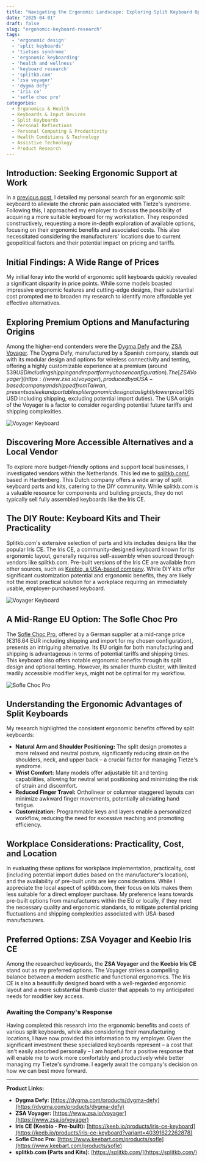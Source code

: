 ```yaml
---
title: "Navigating the Ergonomic Landscape: Exploring Split Keyboard Options in My Quest for Comfort"
date: "2025-04-01"
draft: false
slug: "ergonomic-keyboard-research"
tags:
  - 'ergonomic design'
  - 'split keyboards'
  - 'tietses syndrome'
  - 'ergonomic keyboarding'
  - 'health and wellness'
  - 'keyboard research'
  - 'splitkb.com'
  - 'zsa voyager'
  - 'dygma defy'
  - 'iris ce'
  - 'sofle choc pro'
categories:
  - Ergonomics & Health
  - Keyboards & Input Devices
  - Split Keyboards
  - Personal Reflections
  - Personal Computing & Productivity
  - Health Conditions & Technology
  - Assistive Technology
  - Product Research
---
```

## Introduction: Seeking Ergonomic Support at Work

In a [previous post](/posts/2025/03/my-quest-for-ergonomic-bliss-a-journey-to-find-a-split-keyboard-that-works-with-tietses-syndrome/), I detailed my personal search for an ergonomic split keyboard to alleviate the chronic pain associated with Tietze's syndrome. Following this, I approached my employer to discuss the possibility of acquiring a more suitable keyboard for my workstation. They responded constructively, requesting a more in-depth exploration of available options, focusing on their ergonomic benefits and associated costs. This also necessitated considering the manufacturers' locations due to current geopolitical factors and their potential impact on pricing and tariffs.

## Initial Findings: A Wide Range of Prices

My initial foray into the world of ergonomic split keyboards quickly revealed a significant disparity in price points. While some models boasted impressive ergonomic features and cutting-edge designs, their substantial cost prompted me to broaden my research to identify more affordable yet effective alternatives.

## Exploring Premium Options and Manufacturing Origins

Among the higher-end contenders were the [Dygma Defy](https://dygma.com/products/dygma-defy) and the [ZSA Voyager](https://www.zsa.io/voyager). The Dygma Defy, manufactured by a Spanish company, stands out with its modular design and options for wireless connectivity and tenting, offering a highly customizable experience at a premium (around $539 USD including shipping and import for my chosen configuration). The [ZSA Voyager](https://www.zsa.io/voyager), produced by a USA-based company and shipped from Taiwan, presents a sleek and portable split ergonomic design at a slightly lower price ($365 USD including shipping, excluding potential import duties). The USA origin of the Voyager is a factor to consider regarding potential future tariffs and shipping complexities.

![Voyager Keyboard](/images/dygma.jpg "The Dygma Defy")

## Discovering More Accessible Alternatives and a Local Vendor

To explore more budget-friendly options and support local businesses, I investigated vendors within the Netherlands. This led me to [splitkb.com/](https://splitkb.com/), based in Hardenberg. This Dutch company offers a wide array of split keyboard parts and kits, catering to the DIY community. While splitkb.com is a valuable resource for components and building projects, they do not typically sell fully assembled keyboards like the Iris CE.

## The DIY Route: Keyboard Kits and Their Practicality

Splitkb.com's extensive selection of parts and kits includes designs like the popular Iris CE. The Iris CE, a community-designed keyboard known for its ergonomic layout, generally requires self-assembly when sourced through vendors like splitkb.com. Pre-built versions of the Iris CE are available from other sources, such as [Keebio, a USA-based company](https://keeb.io/products/iris-ce-keyboard?variant=40391622262878). While DIY kits offer significant customization potential and ergonomic benefits, they are likely not the most practical solution for a workplace requiring an immediately usable, employer-purchased keyboard.

![Voyager Keyboard](/images/voyager-opening.jpeg "The ZSA Voyager")

## A Mid-Range EU Option: The Sofle Choc Pro

The [Sofle Choc Pro](https://www.keebart.com/products/sofle), offered by a German supplier at a mid-range price (€316.64 EUR including shipping and import for my chosen configuration), presents an intriguing alternative. Its EU origin for both manufacturing and shipping is advantageous in terms of potential tariffs and shipping times. This keyboard also offers notable ergonomic benefits through its split design and optional tenting. However, its smaller thumb cluster, with limited readily accessible modifier keys, might not be optimal for my workflow.

![Sofle Choc Pro](/images/sofflechocpro.webp "The Sofle Choc Pro")

## Understanding the Ergonomic Advantages of Split Keyboards

My research highlighted the consistent ergonomic benefits offered by split keyboards:

* **Natural Arm and Shoulder Positioning:** The split design promotes a more relaxed and neutral posture, significantly reducing strain on the shoulders, neck, and upper back – a crucial factor for managing Tietze's syndrome.
* **Wrist Comfort:** Many models offer adjustable tilt and tenting capabilities, allowing for neutral wrist positioning and minimizing the risk of strain and discomfort.
* **Reduced Finger Travel:** Ortholinear or columnar staggered layouts can minimize awkward finger movements, potentially alleviating hand fatigue.
* **Customization:** Programmable keys and layers enable a personalized workflow, reducing the need for excessive reaching and promoting efficiency.

## Workplace Considerations: Practicality, Cost, and Location

In evaluating these options for workplace implementation, practicality, cost (including potential import duties based on the manufacturer's location), and the availability of pre-built units are key considerations. While I appreciate the local aspect of splitkb.com, their focus on kits makes them less suitable for a direct employer purchase. My preference leans towards pre-built options from manufacturers within the EU or locally, if they meet the necessary quality and ergonomic standards, to mitigate potential pricing fluctuations and shipping complexities associated with USA-based manufacturers.

## Preferred Options: ZSA Voyager and Keebio Iris CE

Among the researched keyboards, the **ZSA Voyager** and the **Keebio Iris CE** stand out as my preferred options. The Voyager strikes a compelling balance between a modern aesthetic and functional ergonomics. The Iris CE is also a beautifully designed board with a well-regarded ergonomic layout and a more substantial thumb cluster that appeals to my anticipated needs for modifier key access.

### Awaiting the Company's Response

Having completed this research into the ergonomic benefits and costs of various split keyboards, while also considering their manufacturing locations, I have now provided this information to my employer. Given the significant investment these specialized keyboards represent – a cost that isn't easily absorbed personally – I am hopeful for a positive response that will enable me to work more comfortably and productively while better managing my Tietze's syndrome. I eagerly await the company's decision on how we can best move forward.

***

**Product Links:**

* **Dygma Defy:** [https://dygma.com/products/dygma-defy](https://dygma.com/products/dygma-defy)
* **ZSA Voyager:** [https://www.zsa.io/voyager](https://www.zsa.io/voyager)
* **Iris CE (Keebio - Pre-built):** [https://keeb.io/products/iris-ce-keyboard](https://keeb.io/products/iris-ce-keyboard?variant=40391622262878)
* **Sofle Choc Pro:** [https://www.keebart.com/products/sofle](https://www.keebart.com/products/sofle)
* **splitkb.com (Parts and Kits):** [https://splitkb.com/](https://splitkb.com/)
